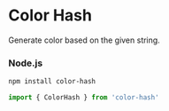# Color Hash

Generate color based on the given string.

### Node.js

```bash
npm install color-hash
```

```typescript
import { ColorHash } from 'color-hash'
```


### <script type="module">

```html
<script type="module">
import { ColorHash } from '../dist/esm.js';
</script>
```

#### Basic

```javascript
var colorHash = new ColorHash();

// in HSL, Hue ∈ [0, 360), Saturation ∈ [0, 1], Lightness ∈ [0, 1]
colorHash.hsl('Hello World'); // [ 225, 0.65, 0.35 ]

// in RGB, R, G, B ∈ [0, 255]
colorHash.rgb('Hello World'); // [ 135, 150, 197 ]

// in HEX
colorHash.hex('Hello World'); // '#8796c5'
```

#### Custom Hash Function

```javascript
var customHash = function(str) {
    var hash = 0;
    for(var i = 0; i < str.length; i++) {
        hash += str.charCodeAt(i);
    }
    return hash;
};
var colorHash = new ColorHash({hash: customHash});
colorHash.hsl('Hello World!');
colorHash.rgb('Hello World!');
colorHash.hex('Hello World!');
```

#### Custom Hue

```javascript
var colorHash = new ColorHash({hue: 90});
```

```javascript
var colorHash = new ColorHash({hue: {min: 90, max: 270}});
```

```javascript
var colorHash = new ColorHash({hue: [ {min: 30, max: 90}, {min: 180, max: 210}, {min: 270, max: 285} ]});
```

#### Custom Lightness

```javascript
var colorHash = new ColorHash({lightness: 0.5});
```

```javascript
var colorHash = new ColorHash({lightness: [0.35, 0.5, 0.65]});
```

#### Custom Saturation

```javascript
var colorHash = new ColorHash({saturation: 0.5});
```

```javascript
var colorHash = new ColorHash({saturation: [0.35, 0.5, 0.65]});
```

## License

MIT.

## FAQ

### How does it work?

It uses the `hash` function (default is BKDRHash) to calculate the hash of the given string.

```
Hue = hash % 359. (Note that 359 is a prime)
Saturation = SaturationArray[hash / 360 % SaturationArray.length]
Lightness = LightnessArray[hash / 360 / SaturationArray.length % LightnessArray.length]

By default,
SaturationArray = LightnessArray = [0.35, 0.5, 0.65]
```

### Why not LAB?

Though LAB is more perceptually uniform, HSL is easier to control.
Simply sets lightness and saturation and change hue uniformly can generate uniform colors.

## Dev

### Test

```bash
deno test
```

#### Coverage Report

https://zenozeng.github.io/color-hash/coverage/lcov-report/lib/index.html


### Follow Semantic Versioning

http://semver.org/lang/zh-CN/
